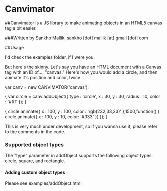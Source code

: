 # Canvimator

##Canvimator is a JS library to make animating objects in an HTML5 canvas tag a bit easier.

###Written by Sankho Mallik, sankho [dot] mallik [at] gmail [dot] com

##Usage

I'd check the examples folder, if I were you.

But here's the skinny. Let's say you have an HTML document with a Canvas tag with an ID of.... "canvas." Here's how you would add a circle, and then animate it's position and color, twice.

var canv = new CANVIMATOR('canvas');

{
var circle = canv.addObject({
    type    : 'circle',
    x       : 30,
    y       : 30,
    radius  : 10,
    color   : '#fff'
});
}

{
circle.animate({
    x       : 100,
    y       : 100,
    color   : 'rgb(232,33,33)'
},1500,function() {
    circle.animate({
        x    : 100,
        y    : 10,
        color: '#333'
    })
});
}

This is very much under development, so if you wanna use it, please refer to the comments in the code.

### Supported object types

The "type" parameter in addObject supports the following object types: circle, square, and rectangle.

#### Adding custom object types

Please see examples/addObject.html